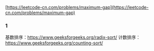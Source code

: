 [https://leetcode-cn.com/problems/maximum-gap](https://leetcode-cn.com/problems/maximum-gap)

### 1

基数排序：https://www.geeksforgeeks.org/radix-sort/
计数排序：https://www.geeksforgeeks.org/counting-sort/
